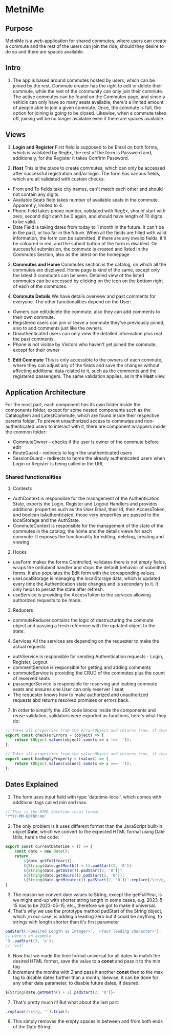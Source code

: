 # MetniMe

## Purpose
MetniMe is a web-application for shared commutes, where users can create a commute and the rest of the users can join the ride, should they desire to do so and there are spaces available.

## Intro
1. The app is based around commutes hosted by users, which can be joined by the rest. Commute creator has the right to edit or delete their commute, while the rest of the community can only join their commute. The active commutes can be found on the Commutes page, and since a vehicle can only have so many seats available, there's a limited amount of people able to join a given commute. Once, the commute is full, the option for joining is going to be closed. Likewise, when a commute takes off, joining will be no longer available even if there are spaces available.

## Views
1. **Login and Register**
First field is supposed to be Email on both forms, which is validated by RegEx, the rest of the form is Password and, additionaly, for the Register it takes Confirm Password.

2. **Host**
This is the place to create commutes, which can only be accessed after successful registration and/or login. The form has various fields, which are all validated with custom checks:
* From and To fields take city names, can't match each other and should not contain any digits.
* Available Seats field takes number of available seats in the commute. Apparently, limited to 4.
* Phone field takes phone number, validated with RegEx, should start with zero, second digit can't be 0 again, and should have length of 10 digits to be valid.
* Date Field is taking dates from today to 1 month in the future. It can't be in the past, or too far in the future.
When all the fields are filled with valid information, the form can be submitted, if there are any invalid fields, it'll be coloured in red, and the submit button of the form is disabled. On successful submission, the commute is created and listed in the Commutes Section, also as the latest on the homepage

3. **Commutes and Home**
Commutes section is the catalog, on which all the commutes are displayed. Home page is kind of the same, except only the latest 3 commutes can be seen. Detailed view of the listed commutes can be accessed by clicking on the icon on the bottom right of each of the commutes.

4. **Commute Details**
We have details overview and past comments for everyone. The other functionalities depend on the User:
* Owners can edit/delete the commute, also they can add comments to their own commute.
* Registered users can join or leave a commute they've previously joined, also to add comments just like the owners.
* Unauthenticated users can only view the detailed information plus reat the past comments.
* Phone is not visible by Visitors who haven't yet joined the commute, except for their owner

5. **Edit Commute**
This is only accessible to the owners of each commute, where they can adjust any of the fields and save the changes without affecting additional data related to it, such as the comments and the registered passengers. The same validation applies, as in the **Host** view.

## Application Architecture
For the most part, each component has its own folder inside the components folder, except for some nested components such as the CatalogItem and LatestCommute, which are found inside their respective parents folder. To prevent unauthorized access to commutes and non-authenticated users to interact with it, there are component wrappers inside the common folder:
* CommuteOwner - checks if the user is owner of the commute before edit
* RouteGuard - redirects to login the unathenticated users
* SessionGuard - redirects to home the already authenticated users when Login or Register is being called in the URL

### Shared functionalities
1. Contexts
* AuthContext is responsible for the management of the Authentication State, exports the Login, Register and Logout Handlers and provides additional properties such as the User Email, their Id, their AccessToken, and boolean isAuthenticated, those very properties are passed to the localStorage and the AuthState.
* CommuteContext is responsible for the management of the state of the commutes in the catalog, the home and the details views for each commute. It exposes the functionality for editing, deleting, creating and viewing.

2. Hooks
* useForm makes the forms Controlled, validates there is not empty fields, wraps the onSubmit handler and stops the default behavior of submitted forms. It also populates the Edit form with the coresponding values.
* useLocalStorage is managing the localStorage data, which is updated every time the Authentication state changes and is secondary to it. It only helps to persist the state after refresh.
* useService is providing the AccessToken to the services allowing authorized requests to be made.

3. Reducers
* commuteReducer contains the logic of destructuring the commute object and passing a fresh reference with the updated object to the state.

4. Services
All the services are depending on the requester to make the actual requests
* authService is responsible for sending Authentication requests - Login, Register, Logout
* commentService is responsible for getting and adding comments
* commuteService is providing the CRUD of the commutes plus the count of reserved seats
* passengerService is responsible for reserving and leabing commute seats and ensures one User can only reserver 1 seat
* The requester knows how to make authorized and unauthorized requests abd  returns resolved promises or errors back.

7. In order to simplify the JSX code blocks inside the components and reuse validation, validators were exported as functions, here's what they do:
``` js
// Takes all properties from the errorsObject and returns true, if there's at least 1 error
export const checkForErrors = (object) => {
    return (Object.values(object).some(x => x !== ''));
};

// Takes all properties from the valuesObject and returns true, if there's an empty one
export const hasEmptyProperty = (values) => {
    return (Object.values(values).some(x => x === ''));
};
```

## Dates Explained
1. The form uses input field with type 'datetime-local', which comes with additional tags called min and max.
``` js
// This is the HTML datetime-local format
'YYYY-MM-DDThh:mm'
```
2. The only problem is it uses different format than the JavaScript built-in objcet <strong>Date</strong>, which we convert to the expected HTML format using Date Utils, here's the code:
``` js
export const currentDateTime = () => {
    const date = new Date();
    return `
        ${date.getFullYear()}-
        ${String(date.getMonth() + 1).padStart(2, '0')}-
        ${String(date.getDate()).padStart(2, '0')}T
        ${String(date.getHours()).padStart(2, '0')}:
        ${String(date.getMinutes()).padStart(2, '0')}`.replace(/\s+/g, '').trim();
}
```

3. The reason we convert date values to String, except the getFullYear, is we might end-up with shorter string length in some cases, e.g. 2023-5-15 has to be 2023-05-15, etc., therefore we got to make it universal.
4. That's why we use the prototype method padStart of the String object, which ,in our case, is adding a leading zero but it could be anything, to strings with length shorter than it's first parameter
``` js
padStart('<Desired Length as Integer>', '<Your leading character>');
// Here's an example
'3'.padStart(3, 'x');
// 'xx3'
```
5. Now that we made the time format universal for all dates to match the desired HTML format, save the value to a <strong>const</strong> and pass it to the min tag
6. Increment the months with 2 and pass it another <strong>const</strong> then to the max tag to disable dates further than a month, likewise, it can be done for any other date parameter, to disable future dates, if desired.
``` js
${String(date.getMonth() + 2).padStart(2, '0')}-
```
7. That's pretty much it! But what about the last part:
``` js
.replace(/\s+/g, '').trim();
```
8. This simply removes the empty spaces in between and from both ends of the Date String.